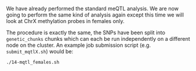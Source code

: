 We have already performed the standard meQTL analysis. We are now going to perform the same kind of analysis again except this time we will look at ChrX methylation probes in females only.

The procedure is exactly the same, the SNPs have been split into `genetic_chunks` chunks which can each be run independently on a different node on the cluster. An example job submission script (e.g. `submit_mqtlX.sh`) would be:


```
./14-mqtl_females.sh
```